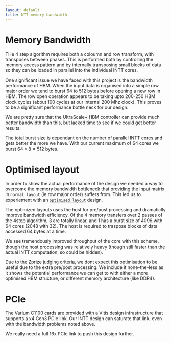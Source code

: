 ```yaml
---
layout: default
title: NTT memory bandwidth
---
```


# Memory Bandwidth

THe 4 step algorithm requires both a coloumn and row transform, with transposes between phases.
This is performed both by controlling the memory access pattern and by internally transposing
small blocks of data so they can be loaded in parallel into the individual INTT cores.

One significant issue we have faced with this project is the bandwidth performance of HBM. When
the input data is organised into a simple row major order we tend to burst 64 to 512 bytes before
opening a new row in HBM. The row open operation appears to be taking upto 200-250 HBM
clock cycles (about 100 cycles at our internal 200 Mhz clock).  This proves to be a significant
performance bottle neck for our design.

We are pretty sure that the UltraScale+ HBM controller can provide much better bandwidth than this,
but lacked time to see if we could get better results.

The total burst size is dependant on the number of parallel INTT cores and gets better the more
we have.  With our current maximum of 64 cores we burst $64*8=512$ bytes.

# Optimised layout

In order to show the actual performance of the design we needed a way to overcome the memory
bandwidth bottleneck that providing the input matrix in `normal layout` (ie row major order) suffers from.
This led us to experiement with an
[`optimised layout`](https://github.com/fyquah/hardcaml_zprize/blob/master/zprize/ntt/host/ntt_preprocessing.cpp)
design.

The optimized layouts uses the host for pre/post processing and dramaticlly improve bandwidth
efficiency.  Of the 4 memory transfers over 2 passes of the 4step algorithm, 3 are totally linear,
and 1 has a burst size of 4096 with 64 cores (2048 with 32).  The host is required to traspose blocks of
data accessed 64 bytes at a time.

We see tremendously improved throughput of the core with this scheme, though the host processing
was relatively heavy (though still faster than the actual INTT computation, so could be hidden).

Due to the Zprize judging criteria, we dont expect this optimisation to be useful due to the
extra pre/post processing.  We include it none-the-less as it shows the potential performance
we can get to with either a more optimised HBM structure, or different memory architecture
(like DDR4).

# PCIe

The Varium C1100 cards are provided with a Vitis design infrastructure that supports a x4 Gen3 PCIe link.
Our INTT design can saturate that link, even with the bandwidth problems noted above.

We really need a full 16x PCIe link to push this design further.
